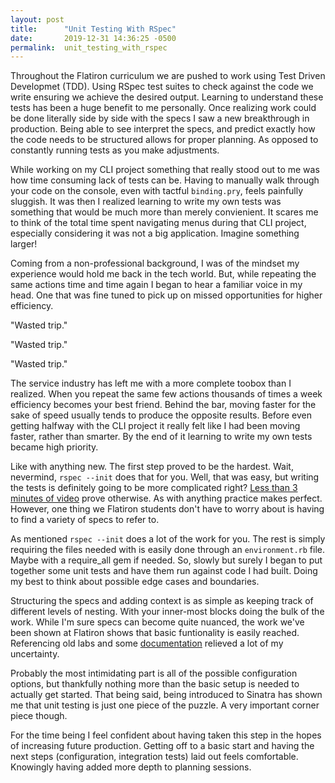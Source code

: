 ```yaml
---
layout: post
title:      "Unit Testing With RSpec"
date:       2019-12-31 14:36:25 -0500
permalink:  unit_testing_with_rspec
---
```


Throughout the Flatiron curriculum we are pushed to work using Test Driven Developmet (TDD). Using RSpec test suites to check against the code we write ensuring we achieve the desired output. Learning to understand these tests has been a huge benefit to me personally. Once realizing work could be done literally side by side with the specs I saw a new breakthrough in production. Being able to see interpret the specs, and predict exactly how the code needs to be structured allows for proper planning. As opposed to constantly running tests as you make adjustments.

While working on my CLI project something that really stood out to me was how time consuming lack of tests can be. Having to manually walk through your code on the console, even with tactful `binding.pry`, feels painfully sluggish. It was then I realized learning to write my own tests was something that would be much more than merely convienient. It scares me to think of the total time spent navigating menus during that CLI project, especially considering it was not a big application. Imagine something larger!

Coming from a non-professional background, I was of the mindset my experience would hold me back in the tech world. But, while repeating the same actions time and time again I began to hear a familiar voice in my head. One that was fine tuned to pick up on missed opportunities for higher efficiency.

"Wasted trip."

"Wasted trip."

"Wasted trip."

The service industry has left me with a more complete toobox than I realized. When you repeat the same few actions thousands of times a week efficiency becomes your best friend. Behind the bar, moving faster for the sake of speed usually tends to produce the opposite results. Before even getting halfway with the CLI project it really felt like I had been moving faster, rather than smarter. By the end of it learning to write my own tests became high priority.

Like with anything new. The first step proved to be the hardest. Wait, nevermind, `rspec --init` does that for you. Well, that was easy, but writing the tests is definitely going to be more complicated right? [Less than 3 minutes of video](https://rspec.info/) prove otherwise. As with anything practice makes perfect. However, one thing we Flatiron students don't have to worry about is having to find a variety of specs to refer to.

As mentioned `rspec --init` does a lot of the work for you. The rest is simply requiring the files needed with is easily done through an `environment.rb` file. Maybe with a require_all gem if needed. So, slowly but surely I began to put together some unit tests and have them run against code I had built. Doing my best to think about possible edge cases and boundaries.

Structuring the specs and adding context is as simple as keeping track of different levels of nesting. With your inner-most blocks doing the bulk of the work. While I'm sure specs can become quite nuanced, the work we've been shown at Flatiron shows that basic funtionality is easily reached. Referencing old labs and some [documentation](https://rubydoc.info/gems/rspec-expectations/RSpec/Matchers) relieved a lot of my uncertainty.

Probably the most intimidating part is all of the possible configuration options, but thankfully nothing more than the basic setup is needed to actually get started. That being said, being introduced to Sinatra has shown me that unit testing is just one piece of the puzzle. A very important corner piece though.

For the time being I feel confident about having taken this step in the hopes of increasing future production. Getting off to a basic start and having the next steps (configuration, integration tests) laid out feels comfortable.  Knowingly having added more depth to planning sessions.
